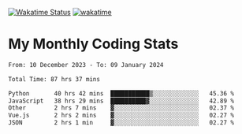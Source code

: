 [![Wakatime Status](https://github.com/noopurphalak/noopurphalak/workflows/wakatime-status-update/badge.svg)](https://github.com/noopurphalak/noopurphalak/actions/workflows/main.yml)
[![wakatime](https://wakatime.com/badge/user/80ace140-ef40-4fdd-b8ed-f3be3d2e1aea.svg)](https://wakatime.com/@80ace140-ef40-4fdd-b8ed-f3be3d2e1aea)

# My Monthly Coding Stats

<!--START_SECTION:waka-->

```txt
From: 10 December 2023 - To: 09 January 2024

Total Time: 87 hrs 37 mins

Python       40 hrs 42 mins  ███████████▒░░░░░░░░░░░░░   45.36 %
JavaScript   38 hrs 29 mins  ██████████▓░░░░░░░░░░░░░░   42.89 %
Other        2 hrs 7 mins    ▓░░░░░░░░░░░░░░░░░░░░░░░░   02.37 %
Vue.js       2 hrs 2 mins    ▓░░░░░░░░░░░░░░░░░░░░░░░░   02.27 %
JSON         2 hrs 1 min     ▓░░░░░░░░░░░░░░░░░░░░░░░░   02.27 %
```

<!--END_SECTION:waka-->
